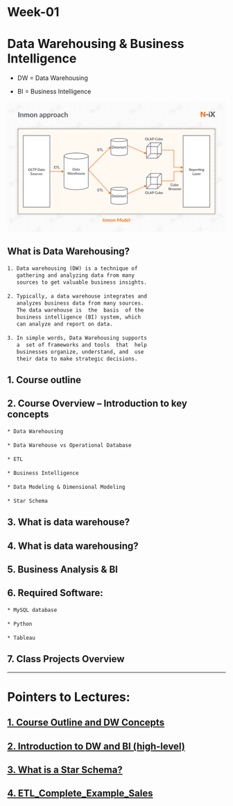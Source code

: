 # Week-01

# Data Warehousing & Business Intelligence

* DW = Data Warehousing

* BI = Business Intelligence

![](../README_DW_Inmon_Model.png)


## What is Data Warehousing?

	1. Data warehousing (DW) is a technique of 
	   gathering and analyzing data from many 
	   sources to get valuable business insights. 
	
	2. Typically, a data warehouse integrates and 
	   analyzes business data from many sources. 
	   The data warehouse is  the  basis  of the 
	   business intelligence (BI) system, which 
	   can analyze and report on data.
	
	3. In simple words, Data Warehousing supports 
	   a  set of frameworks and tools  that  help 
	   businesses organize, understand, and  use 
	   their data to make strategic decisions.

## 1. Course outline

## 2. Course Overview – Introduction to key concepts

	* Data Warehousing
	
	* Data Warehouse vs Operational Database
	
	* ETL
	
	* Business Intelligence
	
	* Data Modeling & Dimensional Modeling
	
	* Star Schema 
	
## 3. What is data warehouse?

## 4. What is data warehousing?

## 5. Business Analysis & BI 

## 6. Required Software:

	* MySQL database
	
	* Python
	
	* Tableau


## 7. Class Projects Overview

------

# Pointers to Lectures:

## [1. Course Outline and DW Concepts](./course_outline_and_DW_concepts)
## [2. Introduction to DW and BI (high-level)](./introduction_to_DW_and_BI_high_level)
## [3. What is a Star Schema?](./what_is_a_star_schema)
## [4. ETL_Complete_Example_Sales](./ETL_Complete_Example_Sales)

